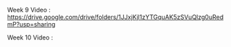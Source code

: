 Week 9
Video : https://drive.google.com/drive/folders/1JJxjKjl1zYTGquAK5zSVuQlzg0uRedmP?usp=sharing

Week 10
Video : 
